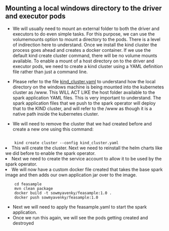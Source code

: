 ## Mounting a local windows directory to the driver and executor pods

* We will usually need to mount an external folder to both the driver and executors to do even simple tasks. For this purpose, we can use the volumemounts option to mount a directory to the pods. There is a level of indirection here to understand. Once we install the kind cluster the process goes ahead and creates a docker container. If we use the default kind create cluster command, there will be no volume mounts available. To enable a mount of a host directory on to the driver and executor pods, we need to create a kind cluster using a YAML definition file rather than just a command line.

* Please refer to the file <a href="./kind_cluster.yaml">kind_cluster.yaml</a> to understand how the local directory on the windows machine is being mounted into the kubernetes cluster as /www. This WILL ACT LIKE the host folder available to the spark application YAML files. This is very important to understand. The spark application files that we push to the spark operator will deploy that to the KIND cluster, and will refer to the /www as though it is a native path inside the kubernetes cluster. 

* We will need to remove the cluster that we had created before and create a new one using this command:
<code>
    kind create cluster --config kind_cluster.yaml
</code

* This will create the cluster. Next we need to reinstall the helm charts like we did before to enable the spark operator.
* Next we need to create the service account to allow it to be used by the spark operator.
* We will now have a custom docker file created that takes the base spark image and then adds our own application jar over to the image.
<code>
    cd feasample
    mvn clean package
    docker build -t sowmyavenky/feasample:1.0 .
    docker push sowmyavenky/feasample:1.0
</code>

* Next we will need to apply the feasample.yaml to start the spark application. 
* Once we run this again, we will see the pods getting created and destroyed
